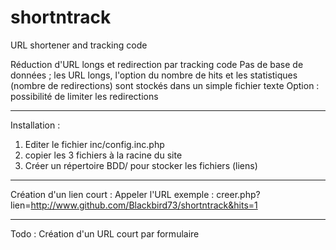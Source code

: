 # shortntrack
URL shortener and tracking code

Réduction d'URL longs et redirection par tracking code
Pas de base de données ; les URL longs, l'option du nombre de hits et les statistiques (nombre de redirections) sont stockés dans un simple fichier texte
Option : possibilité de limiter les redirections 

--- 
Installation :
1. Editer le fichier inc/config.inc.php
2. copier les 3 fichiers à la racine du site
3. Créer un répertoire BDD/ pour stocker les fichiers (liens)

---
Création d'un lien court :
Appeler l'URL exemple : creer.php?lien=http://www.github.com/Blackbird73/shortntrack&hits=1

---
Todo : Création d'un URL court par formulaire
